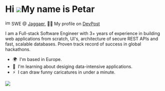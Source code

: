 Hi ![](https://user-images.githubusercontent.com/18350557/176309783-0785949b-9127-417c-8b55-ab5a4333674e.gif)My name is Petar
=================================================================================================================================
<img src="https://www.jaggaer.com/app/uploads/2020/10/cropped-cropped-jaggaer-logo-site-icon-1-270x270-1-32x32.png" alt="image" width="16" height="16"> SWE @ [Jaggaer](https://www.jaggaer.com/), 👨‍💻 My profile on [DevPost](https://devpost.com/PetarRan)
</div>

I am a Full-stack Software Engineer with 3+ years of experience in building web applications from scratch, UI's, architecture of secure REST APIs and fast, scalable databases. Proven track record of success in global hackathons.

*   🌍  I'm based in Europe.
*   🧠  I'm learning about desiging data-intensive applications.
*   ⚡  I can draw funny caricatures in under a minute.

<a href="https://www.github.com/petarran" target="_blank" rel="noreferrer"><img
                  src="https://img.shields.io/github/followers/petarran?logo=github&style=for-the-badge&color=0891b2&labelColor=1c1917" /></a>

